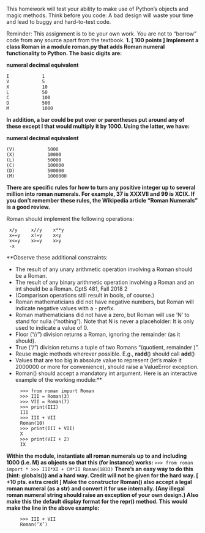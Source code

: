 This homework will test your ability to make use of Python’s objects and magic methods. Think before you code: A bad design will waste your time and lead to buggy and hard-to-test code.

Reminder: This assignment is to be your own work. You are not to “borrow” code from any source apart from the textbook.
**1. [ 100 points ] Implement a class Roman in a module roman.py that adds Roman numeral functionality to Python. The basic digits are:**

**numeral      decimal equivalent**

    I            1 
    V            5    
    X            10    
    L            50    
    C            100   
    D            500   
    M            1000


**In addition, a bar could be put over or parentheses put around any of these except I that would multiply it by 1000. Using the latter, we have:**

 **numeral      decimal equivalent**
 
    (V)            5000
    (X)            10000
    (L)            50000
    (C)            100000
    (D)            500000
    (M)            1000000
  
**There are specific rules for how to turn any positive integer up to several million into roman numerals. For example, 37 is XXXVII and 99 is XCIX. If you don’t remember these rules, the Wikipedia article “Roman Numerals” is a good review.**

Roman should implement the following operations:

   ``` x+y     x-y     x*y 
    x/y     x//y    x**y 
    x==y    x!=y    x<y 
    x<=y    x>=y    x>y 
    -x 
  ```
    
    
**Observe these additional constraints:
- The result of any unary arithmetic operation involving a Roman should be a Roman.
- The result of any binary arithmetic operation involving a Roman and an int should be a Roman.
CptS 481, Fall 2018 2 
- (Comparison operations still result in bools, of course.)
- Roman mathematicians did not have negative numbers, but Roman will indicate negative values with a - prefix.
- Roman mathematicians did not have a zero, but Roman will use ’N’ to stand for nulla (“nothing”). Note that N is never a placeholder: It is only used to indicate a value of 0.
- Floor (“//”) division returns a Roman, ignoring the remainder (as it should).
- True (“/”) division returns a tuple of two Romans “(quotient, remainder )”.
- Reuse magic methods wherever possible. E.g., __radd__() should call __add__()
- Values that are too big in absolute value to represent (let’s make it 2000000 or more for convenience), should raise a ValueError exception.
- Roman() should accept a mandatory int argument. Here is an interactive example of the working module:**
```
     >>> from roman import Roman
     >>> III = Roman(3)
     >>> VII = Roman(7)
     >>> print(III)
     III
     >>> III + VII
     Roman(10)
     >>> print(III + VII)
     X
     >>> print(VII + 2)
     IX
 ```
 
**Within the module, instantiate all roman numerals up to and including 1000 (i.e. M) as objects so that this (for instance) works:**
     ```
     >>> from roman import *
     >>> III*XI + CM*II
     Roman(1833)
     ```
**There’s an easy way to do this (hint: globals()) and a hard way. Credit will not be given for the hard way.
[ +10 pts. extra credit ] Make the constructor Roman() also accept a legal roman numeral (as a str) and convert it for use internally. (Any illegal roman numeral string should raise an exception of your own design.) Also make this the default display format for the __repr__() method. This would make the line in the above example:**
```
     >>> III + VII
     Roman(’X’)
```
